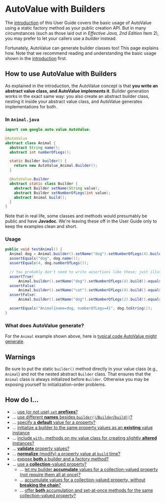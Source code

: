 # AutoValue with Builders


The [introduction](index.md) of this User Guide covers the basic usage of
AutoValue using a static factory method as your public creation API. But in many
circumstances (such as those laid out in *Effective Java, 2nd Edition* Item 2),
you may prefer to let your callers use a *builder* instead.

Fortunately, AutoValue can generate builder classes too! This page explains how.
Note that we recommend reading and understanding the basic usage shown in the
[introduction](index.md) first.

## How to use AutoValue with Builders <a name="howto"></a>

As explained in the introduction, the AutoValue concept is that **you write an
abstract value class, and AutoValue implements it**. Builder generation works in
the exact same way: you also create an abstract builder class, nesting it inside
your abstract value class, and AutoValue generates implementations for both.

### In `Animal.java` <a name="example_java"></a>

```java
import com.google.auto.value.AutoValue;

@AutoValue
abstract class Animal {
  abstract String name();
  abstract int numberOfLegs();

  static Builder builder() {
    return new AutoValue_Animal.Builder();
  }

  @AutoValue.Builder
  abstract static class Builder {
    abstract Builder setName(String value);
    abstract Builder setNumberOfLegs(int value);
    abstract Animal build();
  }
}
```

Note that in real life, some classes and methods would presumably be public and
have **Javadoc**. We're leaving these off in the User Guide only to keep the
examples clean and short.

### Usage <a name="usage"></a>

```java
public void testAnimal() {
  Animal dog = Animal.builder().setName("dog").setNumberOfLegs(4).build();
  assertEquals("dog", dog.name());
  assertEquals(4, dog.numberOfLegs());

  // You probably don't need to write assertions like these; just illustrating.
  assertTrue(
      Animal.builder().setName("dog").setNumberOfLegs(4).build().equals(dog));
  assertFalse(
      Animal.builder().setName("cat").setNumberOfLegs(4).build().equals(dog));
  assertFalse(
      Animal.builder().setName("dog").setNumberOfLegs(2).build().equals(dog));

  assertEquals("Animal{name=dog, numberOfLegs=4}", dog.toString());
}
```

### What does AutoValue generate? <a name="generated"></a>

For the `Animal` example shown above, here is [typical code AutoValue might
generate](generated-builder-example.md).

## Warnings <a name="warnings"></a>

Be sure to put the static `builder()` method directly in your value class (e.g.,
`Animal`) and not the nested abstract `Builder` class. That ensures that the
`Animal` class is always initialized before `Builder`. Otherwise you may be
exposing yourself to initialization-order problems.

## <a name="howto"></a>How do I...

*   ... [use (or not use) `set` **prefixes**?](builders-howto.md#beans)
*   ... [use different **names** besides
    `builder()`/`Builder`/`build()`?](builders-howto.md#build_names)
*   ... [specify a **default** value for a property?](builders-howto.md#default)
*   ... [initialize a builder to the same property values as an **existing**
    value instance](builders-howto.md#to_builder)
*   ... [include `with-` methods on my value class for creating slightly
    **altered** instances?](builders-howto.md#withers)
*   ... [**validate** property values?](builders-howto.md#validate)
*   ... [**normalize** (modify) a property value at `build`
    time?](builders-howto.md#normalize)
*   ... [expose **both** a builder and a factory
    method?](builders-howto.md#both)
*   ... [use a **collection**-valued property?](builders-howto.md#collection)
    *   ... [let my builder **accumulate** values for a collection-valued
        property (not require them all at once)?](builders-howto.md#accumulate)
    *   ... [accumulate values for a collection-valued property, without
        **breaking the chain**?](builders-howto.md#add)
    *   ... [offer **both** accumulation and set-at-once methods for the same
        collection-valued property?](builders-howto.md#collection_both)

